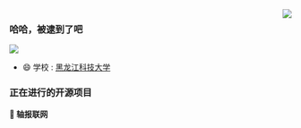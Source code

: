 <img align="right" src="https://github-readme-stats.vercel.app/api?username=wjc52306&show_icons=true&icon_color=CE1D2D&text_color=718096&bg_color=ffffff&hide_title=true" />

### 哈哈，被逮到了吧

![](https://visitor-badge.glitch.me/badge?page_id=wjc52306.readme)

- :smile:  学校 : [黑龙江科技大学](http://www.usth.edu.cn/)




### 正在进行的开源项目

**:pushpin: 轴报联网**


